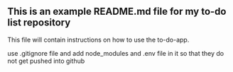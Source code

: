 ## This is an example README.md file for my to-do list repository

This file will contain instructions on how to use the to-do-app.


use .gitignore file and add node_modules and .env file in it so that they do not get pushed into github
